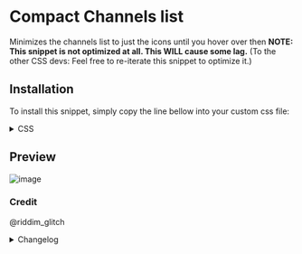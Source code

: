 # Compact Channels list
Minimizes the channels list to just the icons until you hover over then
**NOTE: This snippet is not optimized at all. This WILL cause some lag.**
(To the other CSS devs: Feel free to re-iterate this snippet to optimize it.)

## Installation
To install this snippet, simply copy the line bellow into your custom css file:
<details>
<summary>CSS</summary>

```css
/*Small channel list*/
.sidebar_a4d4d9 {
  transition: 0.3s ease-in-out;
  width: 55px;
}
.sidebar_a4d4d9:has(.privateChannelsHeaderContainer_c47fa9){
  width: 65px;
}
.sidebar_a4d4d9:has(.privateChannelsHeaderContainer_c47fa9) .privateChannelsHeaderContainer_c47fa9{
  opacity: 0;
  margin-top: -40px;
}
.sidebar_a4d4d9:has(.privateChannelsHeaderContainer_c47fa9):not(:hover) .favoriteIcon_c91bad{
  display: none;
}
.sidebar_a4d4d9 .activityPanel_a4d4d9 .actions_bf1a22{
  opacity: 0;
}
.sidebar_a4d4d9 .activityPanel_a4d4d9 .gameIcon_f394e5,
.sidebar_a4d4d9 .container_b2ca13 .avatar_b2ca13{
  scale: 1.3;
  margin-left: 3px;
}
.sidebar_a4d4d9:has(.privateChannelsHeaderContainer_c47fa9) .activityPanel_a4d4d9 .gameIcon_f394e5,
.sidebar_a4d4d9:has(.privateChannelsHeaderContainer_c47fa9) .container_b2ca13 .avatar_b2ca13{
  scale: 1.3;
  margin-left: 8px;
}
.sidebar_a4d4d9 *{
  transition: ease-in-out 0.3s;
}
.sidebar_a4d4d9 .scroller_c43953{
  transition: 0.3s ease-in-out;
  margin-top: -100px;
}
.sidebar_a4d4d9 .containerDefault_a08117 {
  transition: 0.3s ease-in-out;
  opacity: 0;
  margin-top: -40px;
}
.sidebar_a4d4d9 .container_c75f85{
  transition: 0.3s ease-in-out;
  height: 0;
  opacity: 0;
  margin-top: -25px;
}
.sidebar_a4d4d9 .animatedContainer_fd6364 {
  transition: 0.3s ease-in-out;
  opacity: 0!important;
}
.sidebar_a4d4d9:not(:hover) .headerContent_fd6364 {
  margin-left: 5px
}
.sidebar_a4d4d9:not(:hover) .header_fd6364 .headerChildren_fd6364{
  display: none;
} 
.sidebar_a4d4d9:not(:hover) .dots_ce0450 {
  display: none;
}
.sidebar_a4d4d9:not(:hover) .containerDefault_f6f816 .iconContainer_d8bfb3 {
  margin-left: 0px
}
.sidebar_a4d4d9:not(:hover) .containerDefault_f6f816 {
  margin-left: 5px;
  margin-right: 5px;
}
.sidebar_a4d4d9:not(:hover) .header_fd6364{
  background-color: var(--background-secondary);
  border-bottom: 1px solid var(--background-tertiary);
}
.sidebar_a4d4d9:not(:hover) .name_d8bfb3, .sidebar_a4d4d9:not(:hover) .nameTag_b2ca13 {
  opacity: 0;
}
.sidebar_a4d4d9 .voiceUser_cdc675 {
  margin-left: -30px;
}
.sidebar_a4d4d9 .containerDefault_f6f816:has(.statusDiv_e66732) .linkBottom_d8bfb3{
  opacity: 0;
  margin-top: -15px;
}
.sidebar_a4d4d9:not(:hover) .container_adcaac .actionButtons_adcaac, .sidebar_a4d4d9:not(:hover) .container_adcaac .button_f67531 {
  width: 0;
  height: 0;
  opacity: 0;
}
.sidebar_a4d4d9:not(:hover) .container_adcaac [href^="/channels/"]{
  display: none;
}
.sidebar_a4d4d9:not(:hover) .container_adcaac .ping_c0cb95{
  scale: 1.3;
  margin-top: 2px;
  margin-left: 13px;
}
.sidebar_a4d4d9:not(:hover) .channelInfo_f6f816, .sidebar_a4d4d9:not(:hover) .children_d8bfb3{
  display: none;
}
.sidebar_a4d4d9 .iconContainer_d8bfb3{
  transition: 0.3s ease-in-out;
  margin-right: -2px;
}
.sidebar_a4d4d9:hover .iconContainer_d8bfb3{
  margin-right: 5px;
}
.sidebar_a4d4d9:hover .scroller_c43953{
  margin-top: 0px;
}
.sidebar_a4d4d9:hover .animatedContainer_fd6364 {
  opacity: 1!important;
}
 .sidebar_a4d4d9:hover .containerDefault_a08117 {
  height: unset!important;
  opacity: unset!important;
  margin-top: unset;
}
.sidebar_a4d4d9:hover .container_c75f85{
  height: unset;
  opacity: 1;
  margin-top: 0;
}
.sidebar_a4d4d9:hover .voiceUser_cdc675 {
  margin-left: 0;
}
.sidebar_a4d4d9:hover .containerDefault_f6f816:has(.statusDiv_e66732) .linkBottom_d8bfb3{
  opacity: 1;
  margin-top: unset;
}
.sidebar_a4d4d9:hover .activityPanel_a4d4d9 .actions_bf1a22{
  opacity: 1;
}
.sidebar_a4d4d9:hover .activityPanel_a4d4d9 .gameIcon_f394e5,
.sidebar_a4d4d9:hover .container_b2ca13 .avatar_b2ca13{
  scale: unset;
  margin-left: unset;
}
.sidebar_a4d4d9:hover{
  width: 250px!important;
}


/*Settings Icon Hotfix!!*/
.sidebar_a4d4d9:not(:hover) .container_b2ca13 .flex_bba380 {display: none}
```

</details>

## Preview
![image](https://Riddim-GLiTCH.hacked-your.tech/content/cdn/gexyALBsdjSG.gif)


### Credit
@riddim_glitch

<details>
<summary>Changelog</summary>

## 1.0.0

- Initial release

## 1.1.0

- Updated snippet to account for previously missed inconsistencies and fixed a lot of issues. This snippet increased in size drastically from this (57 > 137 lines of CSS!)
- Snippet will now only be available through Github, as it exceeds the text limit for Discord Messages, Even with Nitro.

## 1.1.1 Hotfix

- Fixed an issue where the user area buttons would appear over the avatar by removing the buttons until sidebar is hovered.

## 1.1.2 Class Fix
- Updated the classes to match Discord's new ones.

</details>

